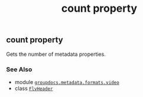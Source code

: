 ﻿---
title: count property
second_title: GroupDocs.Metadata for Python via .NET API References
description: 
type: docs
url: /python-net/groupdocs.metadata.formats.video/flvheader/count/
is_root: false
weight: 100
---

## count property


Gets the number of metadata properties.

### See Also
* module [`groupdocs.metadata.formats.video`](../../)
* class [`FlvHeader`](/metadata/python-net/groupdocs.metadata.formats.video/flvheader)
